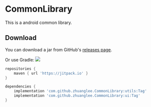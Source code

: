 # CommonLibrary

This is a android common library.
 
## Download  

You can download a jar from GitHub's [releases page](https://github.com/zhuanglee/CommonLibrary/releases).

Or use Gradle:
[![](https://jitpack.io/v/zhuanglee/CommonLibrary.svg)](https://jitpack.io/#zhuanglee/CommonLibrary)

```groovy
repositories {
    maven { url 'https://jitpack.io' }
}

dependencies {
    implementation 'com.github.zhuanglee.CommonLibrary:utils:Tag'
    implementation 'com.github.zhuanglee.CommonLibrary:ui:Tag'
}
```

